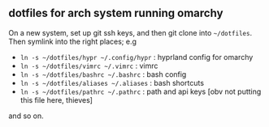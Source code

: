 ## dotfiles for arch system running omarchy

On a new system, set up git ssh keys, and then git clone into `~/dotfiles`.
Then symlink into the right places; e.g 
- `ln -s ~/dotfiles/hypr ~/.config/hypr` : hyprland config for omarchy
- `ln -s ~/dotfiles/vimrc ~/.vimrc` : vimrc
- `ln -s ~/dotfiles/bashrc ~/.bashrc` : bash config
- `ln -s ~/dotfiles/aliases ~/.aliases` : bash shortcuts
- `ln -s ~/dotfiles/pathrc ~/.pathrc` : path and api keys [obv not putting this file here, thieves]

and so on.
